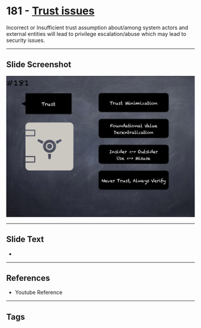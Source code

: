 # 181 - [Trust issues](Trust%20issues.md)
Incorrect or Insufficient trust assumption about/among system actors and external entities will lead to privilege escalation/abuse which may lead to security issues.
___
## Slide Screenshot
![0181.png](../../images/pitfalls_and_best_practices201/181.png)
___
## Slide Text
- 
___
## References
- Youtube Reference
___
## Tags